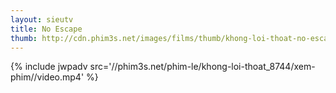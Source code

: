 ```yaml
---
layout: sieutv
title: No Escape
thumb: http://cdn.phim3s.net/images/films/thumb/khong-loi-thoat-no-escape-2015.jpg
---
```

{% include jwpadv src='//phim3s.net/phim-le/khong-loi-thoat_8744/xem-phim//video.mp4' %}